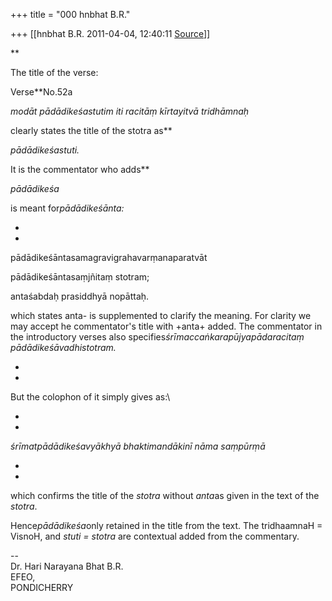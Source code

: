 +++
title = "000 hnbhat B.R."

+++
[[hnbhat B.R.	2011-04-04, 12:40:11 [Source](https://groups.google.com/g/samskrita/c/LHjY9akpUzs)]]



**

The title of the verse:

  

Verse**No.52a

*modāt pādādikeśastutim iti racitāṃ kīrtayitvā tridhāmnaḥ*

clearly states the title of the stotra as**

*pādādikeśastuti.*

It is the commentator who adds**

*pādādikeśa*

is meant for*pādādikeśānta:*

*  
*

pādādikeśāntasamagravigrahavarṃanaparatvāt

pādādikeśāntasaṃjñitaṃ stotram;

antaśabdaḥ prasiddhyā nopāttaḥ.

  

which states anta- is supplemented to clarify the meaning. For clarity we may accept he commentator's title with +anta+ added. The commentator in the introductory verses also specifies*śrīmaccaṅkarapūjyapādaracitaṃ pādādikeśāvadhistotram.*

*  
*

But the colophon of it simply gives as:\\

*  
*

*śrīmatpādādikeśavyākhyā bhaktimandākinī nāma saṃpūrṃā*

*  
*

which confirms the title of the *stotra* without *anta*as given in the text of the *stotra*.

  

Hence*pādādikeśa*only retained in the title from the text. The tridhaamnaH = VisnoH, and *stuti = stotra* are contextual added from the commentary.

  



  

--  
Dr. Hari Narayana Bhat B.R.  
EFEO,  
PONDICHERRY  

